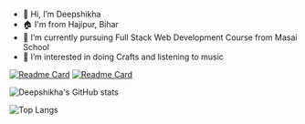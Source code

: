 - 👋 Hi, I’m Deepshikha
- 🏠 I'm from Hajipur, Bihar
- 🌱 I’m currently pursuing Full Stack Web Development Course from Masai School
- 👀 I’m interested in doing Crafts and listening to music

[![Readme Card](https://github-readme-stats.vercel.app/api/pin/?username=Deep-06&repo=github-readme-stats)](https://github.com/Deep-06/github-readme-stats)
[![Readme Card](https://github-readme-stats.vercel.app/api/pin/?username=Deep-06&repo=github-readme-stats)](https://github.com/Deep-06/github-readme-stats)


![Deepshikha's GitHub stats](https://github-readme-stats.vercel.app/api?username=Deep-06&show_icons=true&theme=radical)

![Top Langs](https://github-readme-stats.vercel.app/api/top-langs/?username=Deep-06&layout=compact)
